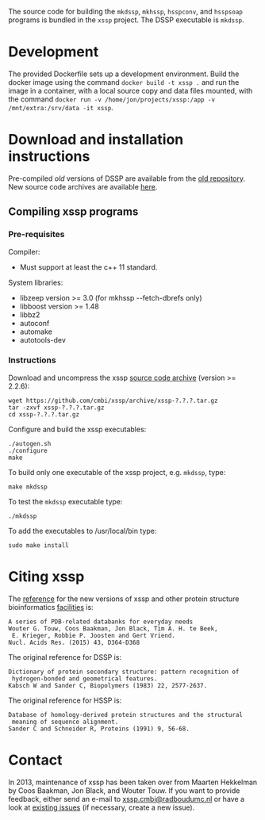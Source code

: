 The source code for building the `mkdssp`, `mkhssp`, `hsspconv`, and
`hsspsoap` programs is bundled in the `xssp` project. The DSSP executable is
`mkdssp`.

# Development

The provided Dockerfile sets up a development environment. Build the docker
image using the command `docker build -t xssp .` and run the image in a
container, with a local source copy and data files mounted, with the command
`docker run -v /home/jon/projects/xssp:/app -v /mnt/extra:/srv/data -it xssp`.

# Download and installation instructions

Pre-compiled *old* versions of DSSP are available from the
[old repository][1]. New source code archives are available [here][2].

## Compiling xssp programs

### Pre-requisites

Compiler:
* Must support at least the c++ 11 standard.

System libraries:

* libzeep version >= 3.0 (for mkhssp --fetch-dbrefs only)
* libboost version >= 1.48
* libbz2
* autoconf
* automake
* autotools-dev

### Instructions

Download and uncompress the xssp [source code archive][2] (version >= 2.2.6):

    wget https://github.com/cmbi/xssp/archive/xssp-?.?.?.tar.gz
    tar -zxvf xssp-?.?.?.tar.gz
    cd xssp-?.?.?.tar.gz

Configure and build the xssp executables:

    ./autogen.sh
    ./configure
    make

To build only one executable of the xssp project, e.g. `mkdssp`, type:

    make mkdssp

To test the `mkdssp` executable type:

    ./mkdssp

To add the executables to /usr/local/bin type:

    sudo make install

# Citing xssp

The [reference][3] for the new versions of xssp and other protein structure
bioinformatics [facilities][4] is:

```
A series of PDB-related databanks for everyday needs
Wouter G. Touw, Coos Baakman, Jon Black, Tim A. H. te Beek,
 E. Krieger, Robbie P. Joosten and Gert Vriend.
Nucl. Acids Res. (2015) 43, D364-D368
```

The original reference for DSSP is:

```
Dictionary of protein secondary structure: pattern recognition of
 hydrogen-bonded and geometrical features.
Kabsch W and Sander C, Biopolymers (1983) 22, 2577-2637.
```

The original reference for HSSP is:

```
Database of homology-derived protein structures and the structural
 meaning of sequence alignment.
Sander C and Schneider R, Proteins (1991) 9, 56-68.
```

# Contact

In 2013, maintenance of xssp has been taken over from Maarten Hekkelman by
Coos Baakman, Jon Black, and Wouter Touw. If you want to provide feedback,
either send an e-mail to xssp.cmbi@radboudumc.nl or have a look at
[existing issues][5] (if necessary, create a new issue).


[1]: http://swift.cmbi.umcn.nl/gv/dssp/DSSP_5.html
[2]: https://github.com/cmbi/xssp/releases
[3]: http://dx.doi.org/10.1093/nar/gku1028
[4]: http://swift.cmbi.umcn.nl/gv/facilities/
[5]: https://github.com/cmbi/xssp/issues
